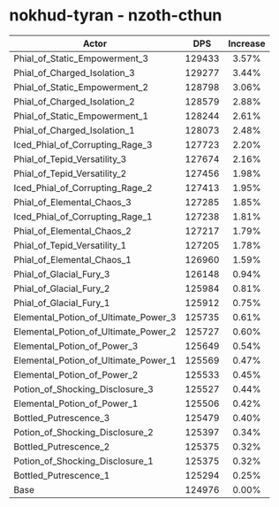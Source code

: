 # nokhud-tyran - nzoth-cthun
| Actor | DPS | Increase |
|---|:---:|:---:|
|Phial_of_Static_Empowerment_3|129433|3.57%|
|Phial_of_Charged_Isolation_3|129277|3.44%|
|Phial_of_Static_Empowerment_2|128798|3.06%|
|Phial_of_Charged_Isolation_2|128579|2.88%|
|Phial_of_Static_Empowerment_1|128244|2.61%|
|Phial_of_Charged_Isolation_1|128073|2.48%|
|Iced_Phial_of_Corrupting_Rage_3|127723|2.20%|
|Phial_of_Tepid_Versatility_3|127674|2.16%|
|Phial_of_Tepid_Versatility_2|127456|1.98%|
|Iced_Phial_of_Corrupting_Rage_2|127413|1.95%|
|Phial_of_Elemental_Chaos_3|127285|1.85%|
|Iced_Phial_of_Corrupting_Rage_1|127238|1.81%|
|Phial_of_Elemental_Chaos_2|127217|1.79%|
|Phial_of_Tepid_Versatility_1|127205|1.78%|
|Phial_of_Elemental_Chaos_1|126960|1.59%|
|Phial_of_Glacial_Fury_3|126148|0.94%|
|Phial_of_Glacial_Fury_2|125984|0.81%|
|Phial_of_Glacial_Fury_1|125912|0.75%|
|Elemental_Potion_of_Ultimate_Power_3|125735|0.61%|
|Elemental_Potion_of_Ultimate_Power_2|125727|0.60%|
|Elemental_Potion_of_Power_3|125649|0.54%|
|Elemental_Potion_of_Ultimate_Power_1|125569|0.47%|
|Elemental_Potion_of_Power_2|125533|0.45%|
|Potion_of_Shocking_Disclosure_3|125527|0.44%|
|Elemental_Potion_of_Power_1|125506|0.42%|
|Bottled_Putrescence_3|125479|0.40%|
|Potion_of_Shocking_Disclosure_2|125397|0.34%|
|Bottled_Putrescence_2|125375|0.32%|
|Potion_of_Shocking_Disclosure_1|125375|0.32%|
|Bottled_Putrescence_1|125294|0.25%|
|Base|124976|0.00%|
